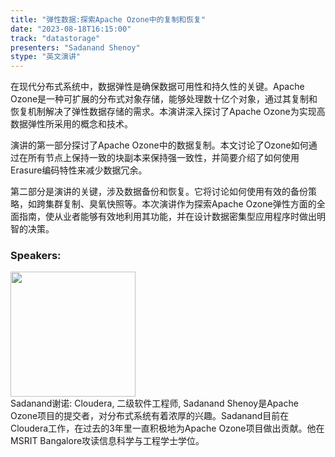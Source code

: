 ```yaml
---
title: "弹性数据:探索Apache Ozone中的复制和恢复"
date: "2023-08-18T16:15:00" 
track: "datastorage"
presenters: "Sadanand Shenoy"
stype: "英文演讲"
---
```

在现代分布式系统中，数据弹性是确保数据可用性和持久性的关键。Apache Ozone是一种可扩展的分布式对象存储，能够处理数十亿个对象，通过其复制和恢复机制解决了弹性数据存储的需求。本演讲深入探讨了Apache Ozone为实现高数据弹性所采用的概念和技术。

演讲的第一部分探讨了Apache Ozone中的数据复制。本文讨论了Ozone如何通过在所有节点上保持一致的块副本来保持强一致性，并简要介绍了如何使用Erasure编码特性来减少数据冗余。

第二部分是演讲的关键，涉及数据备份和恢复。它将讨论如何使用有效的备份策略，如跨集群复制、臭氧快照等。本次演讲作为探索Apache Ozone弹性方面的全面指南，使从业者能够有效地利用其功能，并在设计数据密集型应用程序时做出明智的决策。
 ### Speakers: 
 <img src="https://img.bagevent.com/resource/20230607/0045547840.jpg" width="200" /><br>Sadanand谢诺: Cloudera, 二级软件工程师, Sadanand Shenoy是Apache Ozone项目的提交者，对分布式系统有着浓厚的兴趣。Sadanand目前在Cloudera工作，在过去的3年里一直积极地为Apache Ozone项目做出贡献。他在MSRIT Bangalore攻读信息科学与工程学士学位。
 <br><br>